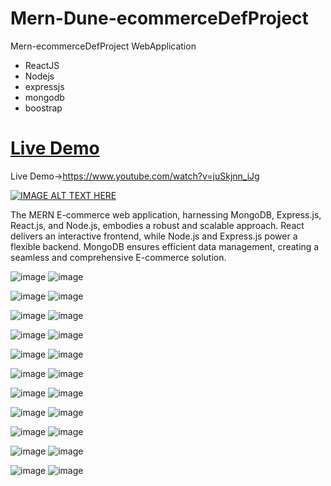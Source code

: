 ﻿# Mern-Dune-ecommerceDefProject
 
 Mern-ecommerceDefProject WebApplication
- ReactJS
- Nodejs
- expressjs
- mongodb
- boostrap
# [Live Demo](https://www.youtube.com/watch?v=juSkjnn_iJg)

Live Demo->https://www.youtube.com/watch?v=juSkjnn_iJg

[![IMAGE ALT TEXT HERE](https://img.youtube.com/vi/juSkjnn_iJg/0.jpg)](https://www.youtube.com/watch?v=juSkjnn_iJg)

The MERN E-commerce web application, harnessing MongoDB, Express.js, React.js, and Node.js, embodies a robust and scalable approach. React delivers an interactive frontend, while Node.js and Express.js  power a flexible backend. MongoDB ensures efficient data management, creating a seamless and comprehensive E-commerce solution.


![image](https://github.com/masudfcs1/Mern-Dune-ecommerceDefProject/assets/57311382/0189d944-092d-4820-9612-40db1d1a624b)
![image](https://github.com/masudfcs1/Mern-Dune-ecommerceDefProject/assets/57311382/5008d017-a9a0-4f5d-91c9-7681ed617c5e)

![image](https://github.com/masudfcs1/Mern-Dune-ecommerceDefProject/assets/57311382/9af19099-c528-4396-af93-e0b1ad66b63e)
![image](https://github.com/masudfcs1/Mern-Dune-ecommerceDefProject/assets/57311382/90f326f3-342c-4718-87e1-3ac91f8f2b58)

![image](https://github.com/masudfcs1/Mern-Dune-ecommerceDefProject/assets/57311382/a92a378f-db53-4017-a32f-b7ca19ae1192)
![image](https://github.com/masudfcs1/Mern-Dune-ecommerceDefProject/assets/57311382/7346666a-c6f1-4f61-a756-8d4206acabd4)


![image](https://github.com/masudfcs1/Mern-Dune-ecommerceDefProject/assets/57311382/7407d462-cc74-4875-9ca3-492bbca62af7)
![image](https://github.com/masudfcs1/Mern-Dune-ecommerceDefProject/assets/57311382/d467f254-28a3-4661-a412-28781248a534)

![image](https://github.com/masudfcs1/Mern-Dune-ecommerceDefProject/assets/57311382/e76ab084-524e-46c0-aabb-d3cd5640f15b)
![image](https://github.com/masudfcs1/Mern-Dune-ecommerceDefProject/assets/57311382/6c6936a4-65eb-4331-a98e-679bf6803a56)


![image](https://github.com/masudfcs1/Mern-Dune-ecommerceDefProject/assets/57311382/56f8c85f-0ced-4b62-beba-ea473f1fb39e)
![image](https://github.com/masudfcs1/Mern-Dune-ecommerceDefProject/assets/57311382/daf03620-146b-46a0-9c37-86ea0f594946)

![image](https://github.com/masudfcs1/Mern-Dune-ecommerceDefProject/assets/57311382/282a3076-883a-425c-ae3c-1432f927bcdb)
![image](https://github.com/masudfcs1/Mern-Dune-ecommerceDefProject/assets/57311382/7eeded11-129a-4cbc-ac5b-9ef79fa9d8a7)

![image](https://github.com/masudfcs1/Mern-Dune-ecommerceDefProject/assets/57311382/868b82b0-704c-4966-ab50-ca42549f56a2)
![image](https://github.com/masudfcs1/Mern-Dune-ecommerceDefProject/assets/57311382/f79df187-3101-4b4f-8fd5-a411ee216343)

![image](https://github.com/masudfcs1/Mern-Dune-ecommerceDefProject/assets/57311382/d5144412-5763-4ad8-8130-016c178f18cb)
![image](https://github.com/masudfcs1/Mern-Dune-ecommerceDefProject/assets/57311382/37ceb920-b9b2-40f1-9346-77453eadb738)

![image](https://github.com/masudfcs1/Mern-Dune-ecommerceDefProject/assets/57311382/898973f9-ea41-42d0-bbb3-0432d2c7e105)
![image](https://github.com/masudfcs1/Mern-Dune-ecommerceDefProject/assets/57311382/496f547b-7394-4784-ac84-92dbf0636307)

![image](https://github.com/masudfcs1/Mern-Dune-ecommerceDefProject/assets/57311382/8f4fe1f5-2fbd-4f08-8077-d05fe872eef1)
![image](https://github.com/masudfcs1/Mern-Dune-ecommerceDefProject/assets/57311382/188bafd3-0f8a-4f2a-826d-e6e88badcee8)



